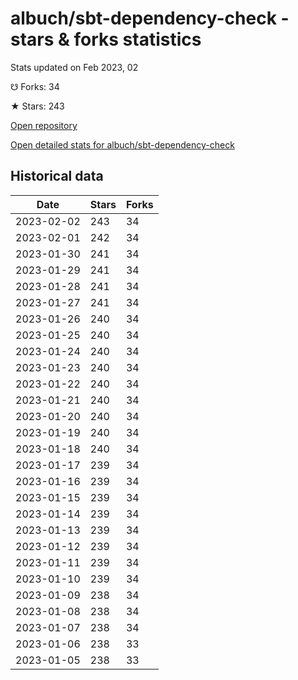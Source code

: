 # albuch/sbt-dependency-check - stars & forks statistics

Stats updated on Feb 2023, 02

☋ Forks: 34

★ Stars: 243

[Open repository](https://github.com/albuch/sbt-dependency-check)

[Open detailed stats for albuch/sbt-dependency-check](https://reviewgithub.com/rep/albuch/sbt-dependency-check)

## Historical data
| Date | Stars | Forks |
|------|-------|-------|
| 2023-02-02 | 243 | 34 | 
| 2023-02-01 | 242 | 34 | 
| 2023-01-30 | 241 | 34 | 
| 2023-01-29 | 241 | 34 | 
| 2023-01-28 | 241 | 34 | 
| 2023-01-27 | 241 | 34 | 
| 2023-01-26 | 240 | 34 | 
| 2023-01-25 | 240 | 34 | 
| 2023-01-24 | 240 | 34 | 
| 2023-01-23 | 240 | 34 | 
| 2023-01-22 | 240 | 34 | 
| 2023-01-21 | 240 | 34 | 
| 2023-01-20 | 240 | 34 | 
| 2023-01-19 | 240 | 34 | 
| 2023-01-18 | 240 | 34 | 
| 2023-01-17 | 239 | 34 | 
| 2023-01-16 | 239 | 34 | 
| 2023-01-15 | 239 | 34 | 
| 2023-01-14 | 239 | 34 | 
| 2023-01-13 | 239 | 34 | 
| 2023-01-12 | 239 | 34 | 
| 2023-01-11 | 239 | 34 | 
| 2023-01-10 | 239 | 34 | 
| 2023-01-09 | 238 | 34 | 
| 2023-01-08 | 238 | 34 | 
| 2023-01-07 | 238 | 34 | 
| 2023-01-06 | 238 | 33 | 
| 2023-01-05 | 238 | 33 | 

